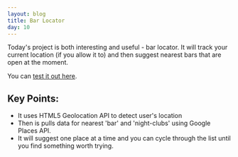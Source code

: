 ```yaml
---
layout: blog
title: Bar Locator
day: 10
---
```


Today's project is both interesting and useful - bar locator. It will track your current location (if you allow it to) and then suggest nearest bars that are open at the moment.

You can [test it out here](http://vikaslalwani.com/projects/bar-locator/).

Key Points:
---

- It uses HTML5 Geolocation API to detect user's location
- Then is pulls data for nearest 'bar' and 'night-clubs' using Google Places API.
- It will suggest one place at a time and you can cycle through the list until you find something worth trying.